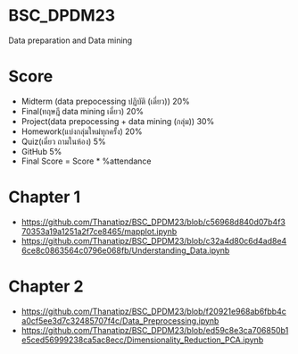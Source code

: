 # BSC_DPDM23
Data preparation and Data mining
# Score

* Midterm (data prepocessing ปฏิบัติ (เดี่ยว)) 20%
* Final(ทฤษฎี data mining เดี่ยว) 20%
* Project(data prepocessing + data mining (กลุ่ม)) 30%
* Homework(แบ่งกลุ่มใหม่ทุกครั้ง) 20%
* Quiz(เดี่ยว ถามในห้อง) 5%
* GitHub 5%
* Final Score = Score * %attendance
# Chapter 1
* https://github.com/Thanatipz/BSC_DPDM23/blob/c56968d840d07b4f370353a19a1251a2f7ce8465/mapplot.ipynb
* https://github.com/Thanatipz/BSC_DPDM23/blob/c32a4d80c6d4ad8e46ce8c0863564c0796e068fb/Understanding_Data.ipynb
# Chapter 2
* https://github.com/Thanatipz/BSC_DPDM23/blob/f20921e968ab6fbb4ca0cf5ee3d7c32485707f4c/Data_Preprocessing.ipynb
* https://github.com/Thanatipz/BSC_DPDM23/blob/ed59c8e3ca706850b1e5ced56999238ca5ac8ecc/Dimensionality_Reduction_PCA.ipynb
